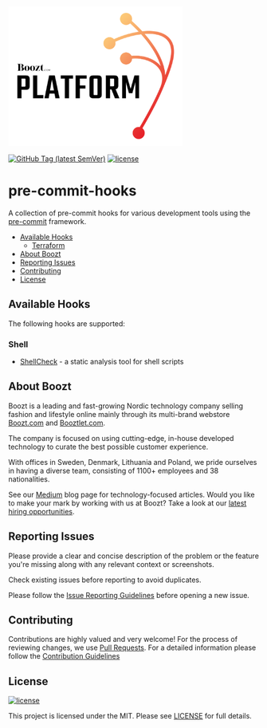 [<img src="https://raw.githubusercontent.com/boozt-platform/branding/main/assets/img/platform-logo.png" width="350"/>][homepage]

[![GitHub Tag (latest SemVer)](https://img.shields.io/github/v/tag/boozt-platform/pre-commit-hooks.svg?label=latest&sort=semver)][releases]
[![license](https://img.shields.io/badge/license-mit-brightgreen.svg)][license]

# pre-commit-hooks

A collection of pre-commit hooks for various development tools using the [pre-commit]([https://pre-commit.com/]) framework.

- [Available Hooks](#available-hooks)
  - [Terraform](#terraform)
- [About Boozt](#about-boozt)
- [Reporting Issues](#reporting-issues)
- [Contributing](#contributing)
- [License](#license)

## Available Hooks

The following hooks are supported:

### Shell

 - [ShellCheck](https://github.com/koalaman/shellcheck) - a static analysis tool for shell scripts

## About Boozt

Boozt is a leading and fast-growing Nordic technology company selling fashion and lifestyle online mainly through its multi-brand webstore [Boozt.com][boozt] and [Booztlet.com][booztlet].

The company is focused on using cutting-edge, in-house developed technology to curate the best possible customer experience.

With offices in Sweden, Denmark, Lithuania and Poland, we pride ourselves in having a diverse team, consisting of 1100+ employees and 38 nationalities.

See our [Medium][blog] blog page for technology-focused articles. Would you like to make your mark by working with us at Boozt? Take a look at our [latest hiring opportunities][careers].

## Reporting Issues

Please provide a clear and concise description of the problem or the feature you're missing along with any relevant context or screenshots.

Check existing issues before reporting to avoid duplicates.

Please follow the [Issue Reporting Guidelines][issues] before opening a new issue.

## Contributing

Contributions are highly valued and very welcome! For the process of reviewing changes, we use [Pull Requests][pull-request]. For a detailed information please follow the [Contribution Guidelines][contributing]

## License

[![license](https://img.shields.io/badge/license-mit-brightgreen.svg)][license]

This project is licensed under the MIT. Please see [LICENSE][license] for full details.

[homepage]: https://github.com/boozt-platform/pre-commit-hooks
[releases]: https://github.com/boozt-platform/pre-commit-hooks/releases
[issues]: https://github.com/boozt-platform/pre-commit-hooks/issues
[pull-request]: https://github.com/boozt-platform/pre-commit-hooks/pulls
[contributing]: ./.github/CONTRIBUTING.md
[license]: ./.github/LICENSE
[boozt]: https://www.boozt.com/
[booztlet]: https://www.booztlet.com/
[blog]: https://medium.com/boozt-tech
[careers]: https://careers.booztgroup.com/
